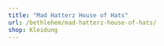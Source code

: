 ```yaml
---
title: "Mad Hatterz House of Hats"
url: /bethlehem/mad-hatterz-house-of-hats/
shop: Kleidung
---
```

